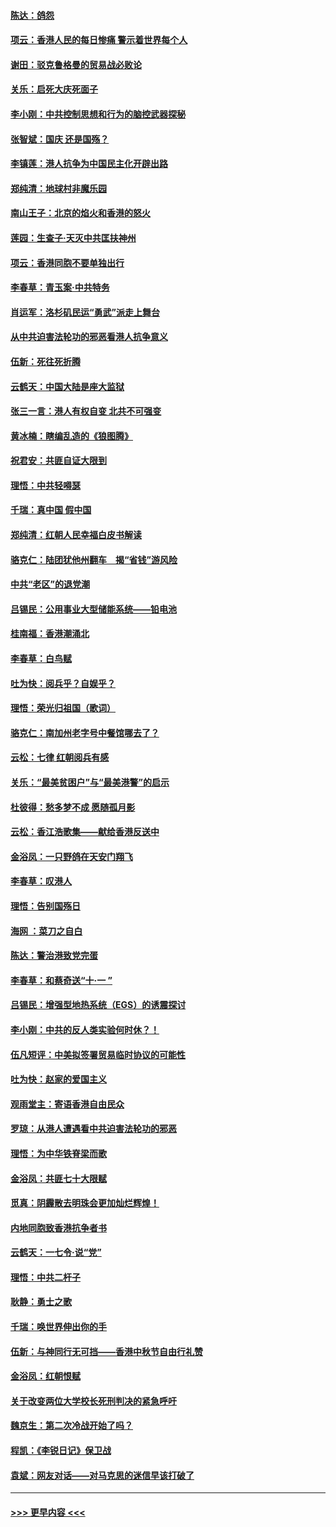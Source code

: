 #### [陈达：鸽怨](../pages/nsc993/n11561879.md?t=10021855) 
#### [项云：香港人民的每日惨痛  警示着世界每个人](../pages/nsc993/n11559273.md?t=10021855) 
#### [谢田：驳克鲁格曼的贸易战必败论](../pages/nsc993/n11555840.md?t=10021855) 
#### [关乐：启死大庆死面子](../pages/nsc993/n11556823.md?t=10021855) 
#### [李小刚：中共控制思想和行为的脑控武器探秘](../pages/nsc993/n11556776.md?t=10021855) 
#### [张智斌：国庆  还是国殇？](../pages/nsc993/n11556617.md?t=10021855) 
#### [李镇莲：港人抗争为中国民主化开辟出路](../pages/nsc993/n11556570.md?t=10021855) 
#### [郑纯清：地球村非魔乐园](../pages/nsc993/n11555415.md?t=10021855) 
#### [南山王子：北京的焰火和香港的怒火](../pages/nsc993/n11555318.md?t=10021855) 
#### [莲园：生查子·天灭中共匡扶神州](../pages/nsc993/n11555302.md?t=10021855) 
#### [项云：香港同胞不要单独出行](../pages/nsc993/n11555276.md?t=10021855) 
#### [李春草：青玉案‧中共特务](../pages/nsc993/n11552356.md?t=10021855) 
#### [肖运军：洛杉矶民运“勇武”派走上舞台](../pages/nsc993/n11551595.md?t=10021855) 
#### [从中共迫害法轮功的邪恶看港人抗争意义](../pages/nsc993/n11540858.md?t=10021855) 
#### [伍新：死往死折腾](../pages/nsc993/n11550174.md?t=10021855) 
#### [云鹤天：中国大陆是座大监狱](../pages/nsc993/n11550155.md?t=10021855) 
#### [张三一言：港人有权自变 北共不可强变](../pages/nsc993/n11550132.md?t=10021855) 
#### [黄冰楠：瞎编乱造的《狼图腾》](../pages/nsc993/n11550082.md?t=10021855) 
#### [祝君安：共匪自证大限到](../pages/nsc993/n11550041.md?t=10021855) 
#### [理悟：中共轻嘚瑟](../pages/nsc993/n11547978.md?t=10021855) 
#### [千瑞：真中国 假中国](../pages/nsc993/n11547865.md?t=10021855) 
#### [郑纯清：红朝人民幸福白皮书解读](../pages/nsc993/n11547499.md?t=10021855) 
#### [骆克仁：陆团犹他州翻车　揭“省钱”游风险](../pages/nsc993/n11546977.md?t=10021855) 
#### [中共“老区”的退党潮](../pages/nsc993/n11545995.md?t=10021855) 
#### [吕锡民：公用事业大型储能系统——铅电池](../pages/nsc993/n11545701.md?t=10021855) 
#### [桂南福：香港潮涌北](../pages/nsc993/n11545682.md?t=10021855) 
#### [李春草：白鸟赋](../pages/nsc993/n11545663.md?t=10021855) 
#### [吐为快：阅兵乎？自娱乎？](../pages/nsc993/n11545625.md?t=10021855) 
#### [理悟：荣光归祖国（歌词）](../pages/nsc993/n11545616.md?t=10021855) 
#### [骆克仁：南加州老字号中餐馆哪去了？](../pages/nsc993/n11545120.md?t=10021855) 
#### [云松：七律 红朝阅兵有感](../pages/nsc993/n11542394.md?t=10021855) 
#### [关乐：“最美贫困户”与“最美港警”的启示](../pages/nsc993/n11542252.md?t=10021855) 
#### [杜彼得：愁多梦不成 愿随孤月影](../pages/nsc993/n11540296.md?t=10021855) 
#### [云松：香江浩歌集——献给香港反送中](../pages/nsc993/n11540149.md?t=10021855) 
#### [金浴凤：一只野鸽在天安门翔飞](../pages/nsc993/n11540280.md?t=10021855) 
#### [李春草：叹港人](../pages/nsc993/n11540119.md?t=10021855) 
#### [理悟：告别国殇日](../pages/nsc993/n11539610.md?t=10021855) 
#### [海网 ：菜刀之自白](../pages/nsc993/n11539597.md?t=10021855) 
#### [陈达：警治港致党完蛋](../pages/nsc993/n11538127.md?t=10021855) 
#### [李春草：和蔡奇送“十·一 ”](../pages/nsc993/n11537810.md?t=10021855) 
#### [吕锡民：增强型地热系统（EGS）的诱震探讨](../pages/nsc993/n11537765.md?t=10021855) 
#### [李小刚：中共的反人类实验何时休？！](../pages/nsc993/n11537669.md?t=10021855) 
#### [伍凡短评：中美拟签署贸易临时协议的可能性](../pages/nsc993/n11536773.md?t=10021855) 
#### [吐为快：赵家的爱国主义](../pages/nsc993/n11536750.md?t=10021855) 
#### [观雨堂主：寄语香港自由民众](../pages/nsc993/n11536735.md?t=10021855) 
#### [罗琼：从港人遭遇看中共迫害法轮功的邪恶](../pages/nsc993/n11507862.md?t=10021855) 
#### [理悟：为中华铁脊梁而歌](../pages/nsc993/n11534458.md?t=10021855) 
#### [金浴凤：共匪七十大限赋](../pages/nsc993/n11534434.md?t=10021855) 
#### [觅真：阴霾散去明珠会更加灿烂辉煌！](../pages/nsc993/n11531858.md?t=10021855) 
#### [内地同胞致香港抗争者书](../pages/nsc993/n11531645.md?t=10021855) 
#### [云鹤天：一七令‧说“党”](../pages/nsc993/n11529099.md?t=10021855) 
#### [理悟：中共二杆子](../pages/nsc993/n11529046.md?t=10021855) 
#### [耿静：勇士之歌](../pages/nsc993/n11527562.md?t=10021855) 
#### [千瑞：唤世界伸出你的手](../pages/nsc993/n11526942.md?t=10021855) 
#### [伍新：与神同行无可挡——香港中秋节自由行礼赞](../pages/nsc993/n11526801.md?t=10021855) 
#### [金浴凤：红朝恨赋](../pages/nsc993/n11524312.md?t=10021855) 
#### [关于改变两位大学校长死刑判决的紧急呼吁](../pages/nsc993/n11524103.md?t=10021855) 
#### [魏京生：第二次冷战开始了吗？](../pages/nsc993/n11524023.md?t=10021855) 
#### [程凯：《李锐日记》保卫战](../pages/nsc993/n11522922.md?t=10021855) 
#### [袁斌：网友对话——对马克思的迷信早该打破了](../pages/nsc993/n11522561.md?t=10021855) 

----
#### [ >>> 更早内容 <<< ](../indexes/nsc993-earlier.md)
